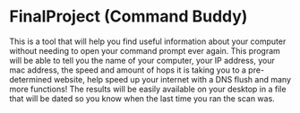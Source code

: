 # FinalProject (Command Buddy)



This is a tool that will help you find useful information about your computer without needing to open your command prompt ever again. This program will be able to tell you the name of your computer, your IP address, your mac address, the speed and amount of hops it is taking you to a pre-determined website, help speed up your internet with a DNS flush and many more functions! The results will be easily available on your desktop in a file that will be dated so you know when the last time you ran the scan was.


